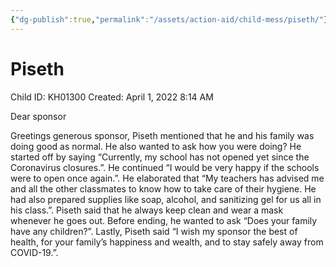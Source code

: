 ```yaml
---
{"dg-publish":true,"permalink":"/assets/action-aid/child-mess/piseth/"}
---
```


# Piseth

Child ID: KH01300
Created: April 1, 2022 8:14 AM

Dear sponsor

Greetings generous sponsor, Piseth mentioned that he and his family was doing good as normal. He also wanted to ask how you were doing? He started off by saying “Currently, my school has not opened yet since the Coronavirus closures.”. He continued “I would be very happy if the schools were to open once again.”. He elaborated that “My teachers has advised me and all the other classmates to know how to take care of their hygiene. He had also prepared supplies like soap, alcohol, and sanitizing gel for us all in his class.”. Piseth said that he always keep clean and wear a mask whenever he goes out. Before ending, he wanted to ask “Does your family have any children?”. Lastly, Piseth said “I wish my sponsor the best of health, for your family’s happiness and wealth, and to stay safely away from COVID-19.”.